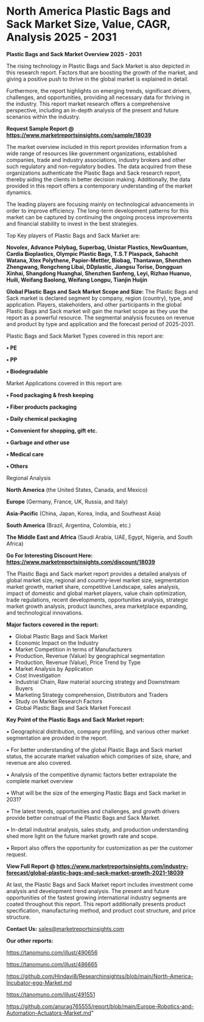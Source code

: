 # North America Plastic Bags and Sack Market Size, Value, CAGR, Analysis 2025 - 2031

<Strong> Plastic Bags and Sack Market Overview 2025 - 2031</strong>

The rising technology in Plastic Bags and Sack Market is also depicted in this research report. Factors that are boosting the growth of the market, and giving a positive push to thrive in the global market is explained in detail.

Furthermore, the report highlights on emerging trends, significant drivers, challenges, and opportunities, providing all necessary data for thriving in the industry. This report market research offers a comprehensive perspective, including an in-depth analysis of the present and future scenarios within the industry.

<strong>Request Sample Report @ <a href=https://www.marketreportsinsights.com/sample/18039>https://www.marketreportsinsights.com/sample/18039</a></strong>

The market overview included in this report provides information from a wide range of resources like government organizations, established companies, trade and industry associations, industry brokers and other such regulatory and non-regulatory bodies. The data acquired from these organizations authenticate the Plastic Bags and Sack research report, thereby aiding the clients in better decision making. Additionally, the data provided in this report offers a contemporary understanding of the market dynamics.

The leading players are focusing mainly on technological advancements in order to improve efficiency. The long-term development patterns for this market can be captured by continuing the ongoing process improvements and financial stability to invest in the best strategies.

Top Key players of Plastic Bags and Sack Market are:

<strong>Novolex, Advance Polybag, Superbag, Unistar Plastics, NewQuantum, Cardia Bioplastics, Olympic Plastic Bags, T.S.T Plaspack, Sahachit Watana, Xtex Polythene, Papier-Mettler, Biobag, Thantawan, Shenzhen Zhengwang, Rongcheng Libai, DDplastic, Jiangsu Torise, Dongguan Xinhai, Shangdong Huanghai, Shenzhen Sanfeng, Leyi, Rizhao Huanuo, Huili, Weifang Baolong, Weifang Longpu, Tianjin Huijin</strong>

<strong><b>Global Plastic Bags and Sack Market Scope and Size:</b></strong>
The Plastic Bags and Sack market is declared segment by company, region (country), type, and application. Players, stakeholders, and other participants in the global Plastic Bags and Sack market will gain the market scope as they use the report as a powerful resource. The segmental analysis focuses on revenue and product by type and application and the forecast period of 2025-2031.

Plastic Bags and Sack Market Types covered in this report are:

<strong>• PE

• PP

• Biodegradable</strong>

Market Applications covered in this report are:

<strong>• Food packaging & fresh keeping

• Fiber products packaging

• Daily chemical packaging

• Convenient for shopping, gift etc.

• Garbage and other use

• Medical care

• Others</strong> 

Regional Analysis

<strong>North America</strong> (the United States, Canada, and Mexico)

<strong>Europe</strong> (Germany, France, UK, Russia, and Italy)

<strong>Asia-Pacific</strong> (China, Japan, Korea, India, and Southeast Asia)

<strong>South America</strong> (Brazil, Argentina, Colombia, etc.)

<strong>The Middle East and Africa</strong> (Saudi Arabia, UAE, Egypt, Nigeria, and South Africa)

<strong>Go For Interesting Discount Here: <a href=https://www.marketreportsinsights.com/discount/18039>https://www.marketreportsinsights.com/discount/18039</a></strong>

The Plastic Bags and Sack market report provides a detailed analysis of global market size, regional and country-level market size, segmentation market growth, market share, competitive Landscape, sales analysis, impact of domestic and global market players, value chain optimization, trade regulations, recent developments, opportunities analysis, strategic market growth analysis, product launches, area marketplace expanding, and technological innovations.

<strong><b>Major factors covered in the report:</b></strong>
<ul>
  <li>Global Plastic Bags and Sack Market </li>
  <li>Economic Impact on the Industry</li>
  <li>Market Competition in terms of Manufacturers</li>
  <li>Production, Revenue (Value) by geographical segmentation</li>
  <li>Production, Revenue (Value), Price Trend by Type</li>
  <li>Market Analysis by Application</li>
  <li>Cost Investigation</li>
  <li>Industrial Chain, Raw material sourcing strategy and Downstream Buyers</li>
  <li>Marketing Strategy comprehension, Distributors and Traders</li>
  <li>Study on Market Research Factors</li>
  <li>Global Plastic Bags and Sack Market Forecast</li>
</ul>

<strong><b>Key Point of the Plastic Bags and Sack Market report:</b></strong>

• Geographical distribution, company profiling, and various other market segmentation are provided in the report.

• For better understanding of the global Plastic Bags and Sack market status, the accurate market valuation which comprises of size, share, and revenue are also covered.

• Analysis of the competitive dynamic factors better extrapolate the complete market overview

• What will be the size of the emerging Plastic Bags and Sack market in 2031?

• The latest trends, opportunities and challenges, and growth drivers provide better construal of the Plastic Bags and Sack Market.

• In-detail industrial analysis, sales study, and production understanding shed more light on the future market growth rate and scope.

• Report also offers the opportunity for customization as per the customer request.

<strong><b>View Full Report @ <a href=https://www.marketreportsinsights.com/industry-forecast/global-plastic-bags-and-sack-market-growth-2021-18039>https://www.marketreportsinsights.com/industry-forecast/global-plastic-bags-and-sack-market-growth-2021-18039</a></b></strong>


At last, the Plastic Bags and Sack Market report includes investment come analysis and development trend analysis. The present and future opportunities of the fastest growing international industry segments are coated throughout this report. This report additionally presents product specification, manufacturing method, and product cost structure, and price structure.

<strong>Contact Us:</strong>
sales@marketreportsinsights.com

<strong>Our other reports:</strong>

<a href=https://tanomuno.com/illust/490656>https://tanomuno.com/illust/490656</a>

<a href=https://tanomuno.com/illust/486665>https://tanomuno.com/illust/486665</a>

<a href=https://github.com/Hindavi8/Researchinsightss/blob/main/North-America-Incubator-egg-Market.md>https://github.com/Hindavi8/Researchinsightss/blob/main/North-America-Incubator-egg-Market.md</a>

<a href=https://tanomuno.com/illust/491551>https://tanomuno.com/illust/491551</a>

<a href=https://github.com/anurag765555/report/blob/main/Europe-Robotics-and-Automation-Actuators-Market.md>https://github.com/anurag765555/report/blob/main/Europe-Robotics-and-Automation-Actuators-Market.md</a>"
